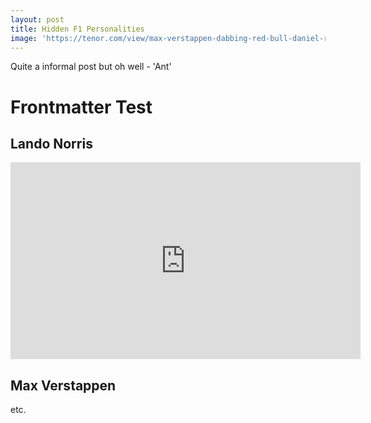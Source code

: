 ```yaml
---
layout: post
title: Hidden F1 Personalities
image: 'https://tenor.com/view/max-verstappen-dabbing-red-bull-daniel-ricciardo-dancing-gif-11061381'
---
```

Quite a informal post but oh well - 'Ant'

# Frontmatter Test

## Lando Norris

<iframe width="560" height="315" src="https://www.youtube.com/embed/UmL3x_-n36I?controls=0" frameborder="0" allow="accelerometer; autoplay; encrypted-media; gyroscope; picture-in-picture" allowfullscreen></iframe>

## Max Verstappen

etc.
